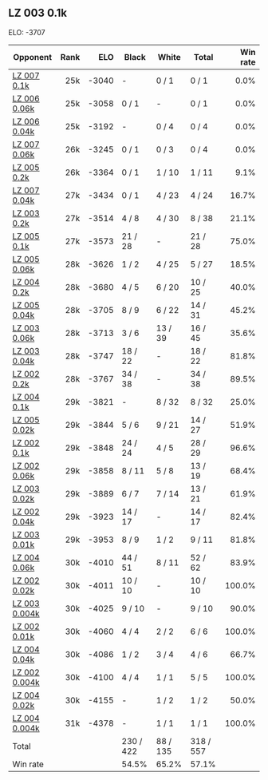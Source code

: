 ## LZ 003 0.1k ##

ELO: -3707

Opponent | Rank | ELO | Black | White | Total | Win rate
---------|-----:|----:|-------|-------|-------|-------:
[LZ 007 0.1k](LZ%20007%200.1k.md) | 25k | -3040 | - | 0 / 1 | 0 / 1 | 0.0%
[LZ 006 0.06k](LZ%20006%200.06k.md) | 25k | -3058 | 0 / 1 | - | 0 / 1 | 0.0%
[LZ 006 0.04k](LZ%20006%200.04k.md) | 25k | -3192 | - | 0 / 4 | 0 / 4 | 0.0%
[LZ 007 0.06k](LZ%20007%200.06k.md) | 26k | -3245 | 0 / 1 | 0 / 3 | 0 / 4 | 0.0%
[LZ 005 0.2k](LZ%20005%200.2k.md) | 26k | -3364 | 0 / 1 | 1 / 10 | 1 / 11 | 9.1%
[LZ 007 0.04k](LZ%20007%200.04k.md) | 27k | -3434 | 0 / 1 | 4 / 23 | 4 / 24 | 16.7%
[LZ 003 0.2k](LZ%20003%200.2k.md) | 27k | -3514 | 4 / 8 | 4 / 30 | 8 / 38 | 21.1%
[LZ 005 0.1k](LZ%20005%200.1k.md) | 27k | -3573 | 21 / 28 | - | 21 / 28 | 75.0%
[LZ 005 0.06k](LZ%20005%200.06k.md) | 28k | -3626 | 1 / 2 | 4 / 25 | 5 / 27 | 18.5%
[LZ 004 0.2k](LZ%20004%200.2k.md) | 28k | -3680 | 4 / 5 | 6 / 20 | 10 / 25 | 40.0%
[LZ 005 0.04k](LZ%20005%200.04k.md) | 28k | -3705 | 8 / 9 | 6 / 22 | 14 / 31 | 45.2%
[LZ 003 0.06k](LZ%20003%200.06k.md) | 28k | -3713 | 3 / 6 | 13 / 39 | 16 / 45 | 35.6%
[LZ 003 0.04k](LZ%20003%200.04k.md) | 28k | -3747 | 18 / 22 | - | 18 / 22 | 81.8%
[LZ 002 0.2k](LZ%20002%200.2k.md) | 28k | -3767 | 34 / 38 | - | 34 / 38 | 89.5%
[LZ 004 0.1k](LZ%20004%200.1k.md) | 29k | -3821 | - | 8 / 32 | 8 / 32 | 25.0%
[LZ 005 0.02k](LZ%20005%200.02k.md) | 29k | -3844 | 5 / 6 | 9 / 21 | 14 / 27 | 51.9%
[LZ 002 0.1k](LZ%20002%200.1k.md) | 29k | -3848 | 24 / 24 | 4 / 5 | 28 / 29 | 96.6%
[LZ 002 0.06k](LZ%20002%200.06k.md) | 29k | -3858 | 8 / 11 | 5 / 8 | 13 / 19 | 68.4%
[LZ 003 0.02k](LZ%20003%200.02k.md) | 29k | -3889 | 6 / 7 | 7 / 14 | 13 / 21 | 61.9%
[LZ 002 0.04k](LZ%20002%200.04k.md) | 29k | -3923 | 14 / 17 | - | 14 / 17 | 82.4%
[LZ 003 0.01k](LZ%20003%200.01k.md) | 29k | -3953 | 8 / 9 | 1 / 2 | 9 / 11 | 81.8%
[LZ 004 0.06k](LZ%20004%200.06k.md) | 30k | -4010 | 44 / 51 | 8 / 11 | 52 / 62 | 83.9%
[LZ 002 0.02k](LZ%20002%200.02k.md) | 30k | -4011 | 10 / 10 | - | 10 / 10 | 100.0%
[LZ 003 0.004k](LZ%20003%200.004k.md) | 30k | -4025 | 9 / 10 | - | 9 / 10 | 90.0%
[LZ 002 0.01k](LZ%20002%200.01k.md) | 30k | -4060 | 4 / 4 | 2 / 2 | 6 / 6 | 100.0%
[LZ 004 0.04k](LZ%20004%200.04k.md) | 30k | -4086 | 1 / 2 | 3 / 4 | 4 / 6 | 66.7%
[LZ 002 0.004k](LZ%20002%200.004k.md) | 30k | -4100 | 4 / 4 | 1 / 1 | 5 / 5 | 100.0%
[LZ 004 0.02k](LZ%20004%200.02k.md) | 30k | -4155 | - | 1 / 2 | 1 / 2 | 50.0%
[LZ 004 0.004k](LZ%20004%200.004k.md) | 31k | -4378 | - | 1 / 1 | 1 / 1 | 100.0%
Total | | | 230 / 422 | 88 / 135 | 318 / 557 | 
Win rate| | | 54.5% | 65.2% | 57.1% | 
